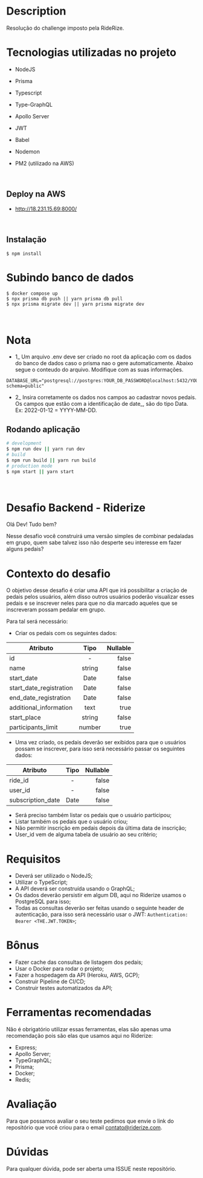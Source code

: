 # Description

Resolução do challenge imposto pela RideRize.

# Tecnologias utilizadas no projeto

- NodeJS

- Prisma

- Typescript

- Type-GraphQL

- Apollo Server

- JWT

- Babel

- Nodemon

- PM2 (utilizado na AWS)

<br>

## Deploy na AWS

- http://18.231.15.69:8000/

<br>

## Instalação

```
$ npm install
```

# Subindo banco de dados

```
$ docker compose up
$ npx prisma db push || yarn prisma db pull
$ npx prisma migrate dev || yarn prisma migrate dev
```
<br>

# Nota
- 1_ Um arquivo .env deve ser criado no root da aplicação com os dados do banco de dados caso o prisma nao o gere automaticamente. Abaixo segue o conteudo do arquivo. Modifique com as suas informações.

```
DATABASE_URL="postgresql://postgres:YOUR_DB_PASSWORD@localhost:5432/YOUR_DB_NAME?schema=public"
```
- 2_ Insira corretamente os dados nos campos ao cadastrar novos pedais. Os campos que estão com a identificação de date_, são do tipo Data. Ex: 2022-01-12 = YYYY-MM-DD.


## Rodando aplicação

```bash
# development
$ npm run dev || yarn run dev
# build
$ npm run build || yarn run build
# production mode
$ npm start || yarn start
```

<br />

# Desafio Backend - Riderize

Olá Dev! Tudo bem?

Nesse desafio você construirá uma versão simples de combinar pedaladas em grupo, quem sabe talvez isso não desperte seu interesse em fazer alguns pedais?

# Contexto do desafio

O objetivo desse desafio é criar uma API que irá possibilitar a criação de pedais pelos usuários, além disso outros usuários poderão visualizar esses pedais e se inscrever neles para que no dia marcado aqueles que se inscreveram possam pedalar em grupo.

Para tal será necessário:

- Criar os pedais com os seguintes dados:

| Atributo                |  Tipo  | Nullable |
| ----------------------- | :----: | -------: |
| id                      |   -    |    false |
| name                    | string |    false |
| start_date              |  Date  |    false |
| start_date_registration |  Date  |    false |
| end_date_registration   |  Date  |    false |
| additional_information  |  text  |     true |
| start_place             | string |    false |
| participants_limit      | number |     true |

- Uma vez criado, os pedais deverão ser exibidos para que o usuários possam se inscrever, para isso será necessário passar os seguintes dados:

| Atributo          | Tipo | Nullable |
| ----------------- | :--: | -------: |
| ride_id           |  -   |    false |
| user_id           |  -   |    false |
| subscription_date | Date |    false |

- Será preciso também listar os pedais que o usuário participou;
- Listar também os pedais que o usuário criou;
- Não permitir inscrição em pedais depois da última data de inscrição;
- User_id vem de alguma tabela de usuário ao seu critério;

# Requisitos

- Deverá ser utilizado o NodeJS;
- Utilizar o TypeScript;
- A API deverá ser construída usando o GraphQL;
- Os dados deverão persistir em algum DB, aqui no Riderize usamos o PostgreSQL para isso;
- Todas as consultas deverão ser feitas usando o seguinte header de autenticação, para isso será necessário usar o JWT:
  `Authentication: Bearer <THE.JWT.TOKEN>`;

# Bônus

- Fazer cache das consultas de listagem dos pedais;
- Usar o Docker para rodar o projeto;
- Fazer a hospedagem da API (Heroku, AWS, GCP);
- Construir Pipeline de CI/CD;
- Construir testes automatizados da API;

# Ferramentas recomendadas

Não é obrigatório utilizar essas ferramentas, elas são apenas uma recomendação pois são elas que usamos aqui no Riderize:

- Express;
- Apollo Server;
- TypeGraphQL;
- Prisma;
- Docker;
- Redis;

# Avaliação

Para que possamos avaliar o seu teste pedimos que envie o link do repositório que você criou para o email contato@riderize.com.

# Dúvidas

Para qualquer dúvida, pode ser aberta uma ISSUE neste repositório.
